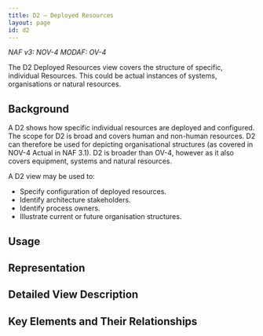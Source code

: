 ```yaml
---
title: D2 – Deployed Resources
layout: page
id: d2
---
```


*NAF v3: NOV-4 MODAF: OV-4*

The D2 Deployed Resources view covers the structure of specific,
individual Resources. This could be actual instances of systems,
organisations or natural resources.

## Background

A D2 shows how specific individual resources are deployed and
configured. The scope for D2 is broad and covers human and non-human
resources. D2 can therefore be used for depicting organisational
structures (as covered in NOV-4 Actual in NAF 3.1). D2 is broader than
OV-4, however as it also covers equipment, systems and natural
resources.

A D2 view may be used to:

-   Specify configuration of deployed resources.
-   Identify architecture stakeholders.
-   Identify process owners.
-   Illustrate current or future organisation structures.

## Usage

## Representation

## Detailed View Description

## Key Elements and Their Relationships




